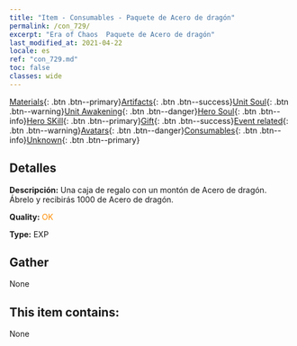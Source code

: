 ```yaml
---
title: "Item - Consumables - Paquete de Acero de dragón"
permalink: /con_729/
excerpt: "Era of Chaos  Paquete de Acero de dragón"
last_modified_at: 2021-04-22
locale: es
ref: "con_729.md"
toc: false
classes: wide
---
```

 [Materials](/ItemsES/){: .btn .btn--primary}[Artifacts](/ItemsES/Artifacts/){: .btn .btn--success}[Unit Soul](/ItemsES/UnitSoul/){: .btn .btn--warning}[Unit Awakening](/ItemsES/UnitAwakening/){: .btn .btn--danger}[Hero Soul](/ItemsES/HeroSoul/){: .btn .btn--info}[Hero SKill](/ItemsES/HeroSkill/){: .btn .btn--primary}[Gift](/ItemsES/Gift/){: .btn .btn--success}[Event related](/ItemsES/Events/){: .btn .btn--warning}[Avatars](/ItemsES/Avatars/){: .btn .btn--danger}[Consumables](/ItemsES/Consumables/){: .btn .btn--info}[Unknown](/ItemsES/Unknown/){: .btn .btn--primary}

## Detalles
 **Descripción:** Una caja de regalo con un montón de Acero de dragón. Ábrelo y recibirás 1000 de Acero de dragón.

 **Quality:** <span style="color: #FF8C00">OK</span>

 **Type:** EXP

## Gather

  None

## This item contains:

  None

